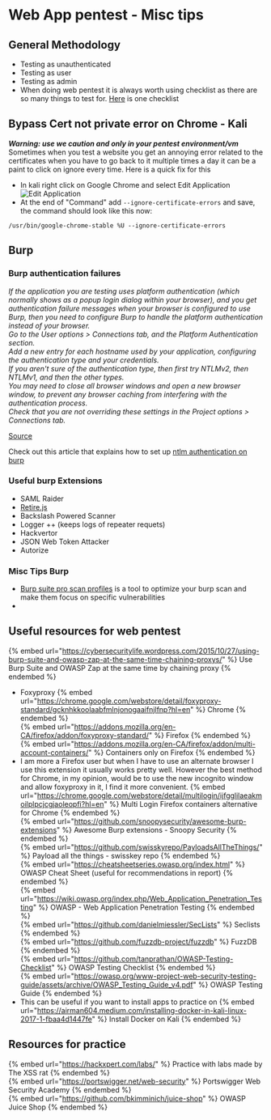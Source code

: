 # Web App pentest - Misc tips

## General Methodology

- Testing as unauthenticated
- Testing as user
- Testing as admin
- When doing web pentest it is always worth using checklist as there are so many things to test for. [Here](https://github.com/tanprathan/OWASP-Testing-Checklist) is one checklist

## Bypass Cert not private error on Chrome - Kali

***Warning: use we caution and only in your pentest environment/vm***  
Sometimes when you test a website you get an annoying error related to the certificates when you have to go back to it multiple times a day it can be a paint to click on ignore every time. 
Here is a quick fix for this
- In kali right click on Google Chrome and select Edit Application   
![Edit Application](https://csbygb.github.io/img/chrome-edit-app.png)
- At the end of "Command" add `--ignore-certificate-errors` and save, the command should look like this now:
```
/usr/bin/google-chrome-stable %U --ignore-certificate-errors
```

## Burp

### Burp authentication failures

*If the application you are testing uses platform authentication (which normally shows as a popup login dialog within your browser), and you get authentication failure messages when your browser is configured to use Burp, then you need to configure Burp to handle the platform authentication instead of your browser.   
Go to the User options > Connections tab, and the Platform Authentication section.  
Add a new entry for each hostname used by your application, configuring the authentication type and your credentials.  
If you aren't sure of the authentication type, then first try NTLMv2, then NTLMv1, and then the other types.  
You may need to close all browser windows and open a new browser window, to prevent any browser caching from interfering with the authentication process.  
Check that you are not overriding these settings in the Project options > Connections tab.*

[Source](https://portswigger.net/burp/documentation/desktop/troubleshooting) 

Check out this article that explains how to set up [ntlm authentication on burp](https://portswigger.net/support/configuring-ntlm-with-burp-suite)

### Useful burp Extensions

- SAML Raider
- [Retire.js](https://github.com/retirejs/retire.js/)
- Backslash Powered Scanner
- Logger ++ (keeps logs of repeater requets)
- Hackvertor
- JSON Web Token Attacker 
- Autorize

### Misc Tips Burp

- [Burp suite pro scan profiles](https://github.com/TheGetch/Burp-Suite-Pro-Scan-Profiles) is a tool to optimize your burp scan and make them focus on specific vulnerabilities
- 


## Useful resources for web pentest

{% embed url="https://cybersecuritylife.wordpress.com/2015/10/27/using-burp-suite-and-owasp-zap-at-the-same-time-chaining-proxys/" %} Use Burp Suite and OWASP Zap at the same time by chaining proxy {% endembed %}  
- Foxyproxy
{% embed url="https://chrome.google.com/webstore/detail/foxyproxy-standard/gcknhkkoolaabfmlnjonogaaifnjlfnp?hl=en" %} Chrome {% endembed %}  
{% embed url="https://addons.mozilla.org/en-CA/firefox/addon/foxyproxy-standard/" %} Firefox {% endembed %}  
{% embed url="https://addons.mozilla.org/en-CA/firefox/addon/multi-account-containers/" %} Containers only on Firefox {% endembed %}  
-   I am more a Firefox user but when I have to use an alternate browser I use this extension it usually works pretty well. However the best method for Chrome, in my opinion, would be to use the new incognito window and allow foxyproxy in it, I find it more convenient.
{% embed url="https://chrome.google.com/webstore/detail/multilogin/ijfgglilaeakmoilplpcjcgjaoleopfi?hl=en" %} Multi Login Firefox containers alternative for Chrome {% endembed %}  
{% embed url="https://github.com/snoopysecurity/awesome-burp-extensions" %} Awesome Burp extensions - Snoopy Security {% endembed %}  
{% embed url="https://github.com/swisskyrepo/PayloadsAllTheThings/" %} Payload all the things - swisskey repo {% endembed %}  
{% embed url="https://cheatsheetseries.owasp.org/index.html" %} OWASP Cheat Sheet (useful for recommendations in report) {% endembed %}  
{% embed url="https://wiki.owasp.org/index.php/Web_Application_Penetration_Testing" %} OWASP - Web Application Penetration Testing {% endembed %}  
{% embed url="https://github.com/danielmiessler/SecLists" %} Seclists {% endembed %}  
{% embed url="https://github.com/fuzzdb-project/fuzzdb" %} FuzzDB {% endembed %}  
{% embed url="https://github.com/tanprathan/OWASP-Testing-Checklist" %} OWASP Testing Checklist {% endembed %}  
{% embed url="https://owasp.org/www-project-web-security-testing-guide/assets/archive/OWASP_Testing_Guide_v4.pdf" %} OWASP Testing Guide {% endembed %}  
- This can be useful if you want to install apps to practice on
{% embed url="https://airman604.medium.com/installing-docker-in-kali-linux-2017-1-fbaa4d1447fe" %} Install Docker on Kali {% endembed %}  

## Resources for practice

{% embed url="https://hackxpert.com/labs/" %} Practice with labs made by The XSS rat {% endembed %}  
{% embed url="https://portswigger.net/web-security" %} Portswigger Web Security Academy {% endembed %}  
{% embed url="https://github.com/bkimminich/juice-shop" %} OWASP Juice Shop  {% endembed %}  
